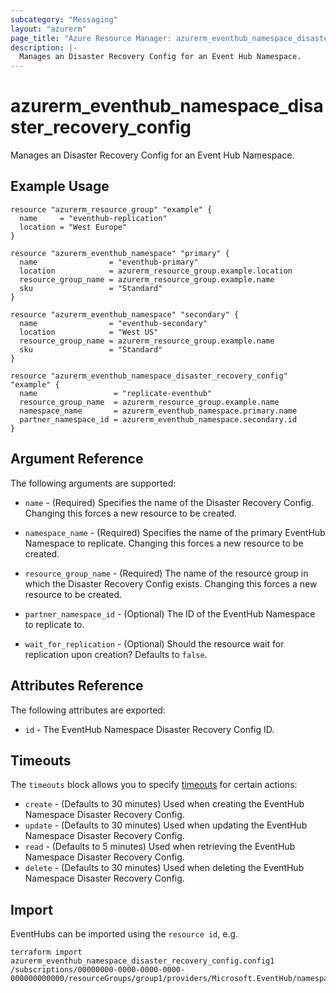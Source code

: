 ```yaml
---
subcategory: "Messaging"
layout: "azurerm"
page_title: "Azure Resource Manager: azurerm_eventhub_namespace_disaster_recovery_config"
description: |-
  Manages an Disaster Recovery Config for an Event Hub Namespace.
---
```


# azurerm_eventhub_namespace_disaster_recovery_config

Manages an Disaster Recovery Config for an Event Hub Namespace.

## Example Usage

```hcl
resource "azurerm_resource_group" "example" {
  name     = "eventhub-replication"
  location = "West Europe"
}

resource "azurerm_eventhub_namespace" "primary" {
  name                = "eventhub-primary"
  location            = azurerm_resource_group.example.location
  resource_group_name = azurerm_resource_group.example.name
  sku                 = "Standard"
}

resource "azurerm_eventhub_namespace" "secondary" {
  name                = "eventhub-secondary"
  location            = "West US"
  resource_group_name = azurerm_resource_group.example.name
  sku                 = "Standard"
}

resource "azurerm_eventhub_namespace_disaster_recovery_config" "example" {
  name                 = "replicate-eventhub"
  resource_group_name  = azurerm_resource_group.example.name
  namespace_name       = azurerm_eventhub_namespace.primary.name
  partner_namespace_id = azurerm_eventhub_namespace.secondary.id
}
```

## Argument Reference

The following arguments are supported:

* `name` - (Required) Specifies the name of the Disaster Recovery Config. Changing this forces a new resource to be created.

* `namespace_name` - (Required) Specifies the name of the primary EventHub Namespace to replicate. Changing this forces a new resource to be created.

* `resource_group_name` - (Required) The name of the resource group in which the Disaster Recovery Config exists. Changing this forces a new resource to be created.

* `partner_namespace_id` - (Optional) The ID of the EventHub Namespace to replicate to.

* `wait_for_replication` - (Optional) Should the resource wait for replication upon creation? Defaults to `false`.

## Attributes Reference

The following attributes are exported:

* `id` - The EventHub Namespace Disaster Recovery Config ID.

## Timeouts



The `timeouts` block allows you to specify [timeouts](https://www.terraform.io/docs/configuration/resources.html#timeouts) for certain actions:

* `create` - (Defaults to 30 minutes) Used when creating the EventHub Namespace Disaster Recovery Config.
* `update` - (Defaults to 30 minutes) Used when updating the EventHub Namespace Disaster Recovery Config.
* `read` - (Defaults to 5 minutes) Used when retrieving the EventHub Namespace Disaster Recovery Config.
* `delete` - (Defaults to 30 minutes) Used when deleting the EventHub Namespace Disaster Recovery Config.

## Import

EventHubs can be imported using the `resource id`, e.g.

```shell
terraform import azurerm_eventhub_namespace_disaster_recovery_config.config1 /subscriptions/00000000-0000-0000-0000-000000000000/resourceGroups/group1/providers/Microsoft.EventHub/namespaces/namespace1/disasterRecoveryConfigs/config1
```
